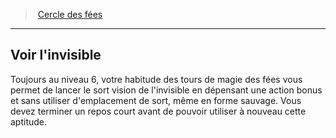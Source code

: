 ﻿---
!Generic
Id: druid_fairies_hd.md#voir-linvisible
ParentLink: druid_fairies_hd.md#cercle-des-fées
Name: Voir l'invisible
ParentName: Cercle des fées
NameLevel: 2
Attributes: {}
---
> [Cercle des fées](hd_druid_fairies.md)

---

## Voir l'invisible

Toujours au niveau 6, votre habitude des tours de magie des fées vous permet de lancer le sort vision de l'invisible en dépensant une action bonus et sans utiliser d'emplacement de sort, même en forme sauvage. Vous devez terminer un repos court avant de pouvoir utiliser à nouveau cette aptitude.

